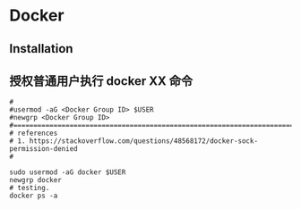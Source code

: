 # Docker


## Installation

## 授权普通用户执行 docker XX 命令

``` shell
#
#usermod -aG <Docker Group ID> $USER
#newgrp <Docker Group ID>
#==============================================================================
# references
# 1. https://stackoverflow.com/questions/48568172/docker-sock-permission-denied
#

sudo usermod -aG docker $USER
newgrp docker
# testing.
docker ps -a
```
